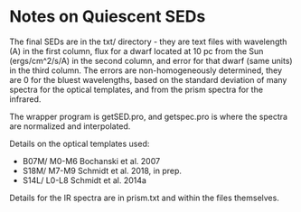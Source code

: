 # Notes on Quiescent SEDs

The final SEDs are in the txt/ directory - they are text files with wavelength (A) in the first column, flux for a dwarf located at 10 pc from the Sun (ergs/cm^2/s/A) in the second column, and error for that dwarf (same units) in the third column. The errors are non-homogeneously determined, they are 0 for the bluest wavelengths, based on the standard deviation of many spectra for the optical templates, and from the prism spectra for the infrared.

The wrapper program is getSED.pro, and getspec.pro is where the spectra are normalized and interpolated. 

Details on the optical templates used:
- B07M/ M0-M6 Bochanski et al. 2007
- S18M/ M7-M9 Schmidt et al. 2018, in prep. 
- S14L/ L0-L8 Schmidt et al. 2014a

Details for the IR spectra are in prism.txt and within the files themselves. 
